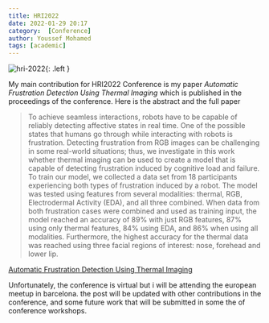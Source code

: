 ```yaml
---
title: HRI2022
date: 2022-01-29 20:17
category:  [Conference]
author: Youssef Mohamed
tags: [academic]
---
```

![hri-2022](/images/HRI.jpg){: .left }

My main contribution for HRI2022 Conference is my paper *Automatic Frustration Detection Using Thermal Imaging* which is published in the proceedings of the conference. 
Here is the abstract and the full paper
> To achieve seamless interactions, robots have to be capable of reliably detecting affective states in real time. One of the possible states that humans go through while interacting with robots is frustration. Detecting frustration from RGB images can be challenging in some real-world situations; thus, we investigate in this work whether thermal imaging can be used to create a model that is capable of detecting frustration induced by cognitive load and failure. To train our model, we collected a data set from 18 participants experiencing both types of frustration induced by a robot. The model was tested using features from several modalities: thermal, RGB, Electrodermal Activity (EDA), and all three combined. When data from both frustration cases were combined and used as training input, the model reached an accuracy of 89% with just RGB features, 87% using only thermal features, 84% using EDA, and 86% when using all modalities. Furthermore, the highest accuracy for the thermal data was reached using three facial regions of interest: nose, forehead and lower lip.

[Automatic Frustration Detection Using Thermal Imaging](/assets/docs/HRI2022.pdf)

Unfortunately, the conference is virtual but i will be attending the european meetup in barcelona.
the post will be updated with other contributions in the conference, and some future work that will be submitted in some the of conference workshops. 